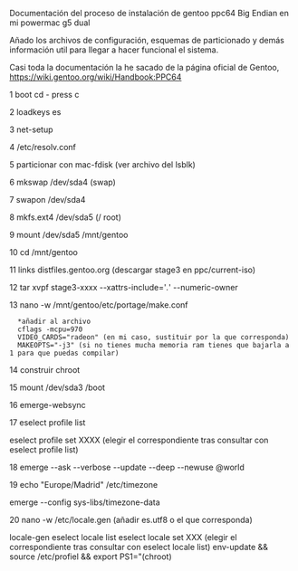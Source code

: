 Documentación del proceso de instalación de gentoo ppc64 Big Endian en mi powermac g5 dual

Añado los archivos de configuración, esquemas de particionado y demás información util para llegar a hacer funcional el sistema.

Casi toda la documentación la he sacado de la página oficial de Gentoo, https://wiki.gentoo.org/wiki/Handbook:PPC64

1 boot cd - press c

2 loadkeys es

3 net-setup

4 /etc/resolv.conf

5 particionar con mac-fdisk (ver archivo del lsblk)

6 mkswap /dev/sda4 (swap)

7 swapon /dev/sda4

8 mkfs.ext4 /dev/sda5 (/ root)

9 mount /dev/sda5 /mnt/gentoo

10 cd /mnt/gentoo

11 links distfiles.gentoo.org (descargar stage3 en ppc/current-iso)

12 tar xvpf stage3-xxxx --xattrs-include='*.*' --numeric-owner

13 nano -w /mnt/gentoo/etc/portage/make.conf

      *añadir al archivo
      cflags -mcpu=970
      VIDEO_CARDS="radeon" (en mi caso, sustituir por la que corresponda)
      MAKEOPTS="-j3" (si no tienes mucha memoria ram tienes que bajarla a 1 para que puedas compilar)

14 construir chroot

15 mount /dev/sda3 /boot

16 emerge-websync

17 eselect profile list

   eselect profile set XXXX (elegir el correspondiente tras consultar con eselect profile list)

18 emerge --ask --verbose --update --deep --newuse @world

19 echo "Europe/Madrid"  /etc/timezone
   
   emerge --config sys-libs/timezone-data

20 nano -w /etc/locale.gen  (añadir es.utf8 o el que corresponda)
   
   locale-gen
   eselect locale list
   eselect locale set XXX (elegir el correspondiente tras consultar con eselect locale list)
   env-update && source /etc/profiel && export PS1="(chroot) 
